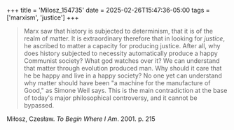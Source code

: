 +++
title = 'Milosz_154735'
date = 2025-02-26T15:47:36-05:00
tags = ['marxism', 'justice']
+++

> Marx saw that history is subjected to determinism, that it is of the realm of matter.  It is extraordinary therefore that in looking for _justice_, he ascribed to matter a capacity for producing justice.  After all, why does history subjected to necessity automatically produce a happy Communist society?  What god watches over it?  We can understand that matter through evolution produced man.  Why should it care that he be happy and live in a happy society?  No one yet can understand why matter should have been "a machine for the manufacture of Good," as Simone Weil says.  This is the main contradiction at the base of today's major philosophical controversy, and it cannot be bypassed.  

Miłosz, Czesław. _To Begin Where I Am_. 2001. p. 215